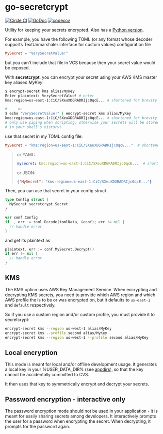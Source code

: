 # go-secretcrypt

[![Circle CI](https://circleci.com/gh/Zemanta/go-secretcrypt.svg?style=svg)](https://circleci.com/gh/Zemanta/go-secretcrypt)
[![GoDoc](https://godoc.org/github.com/Zemanta/go-secretcrypt?status.svg)](https://godoc.org/github.com/Zemanta/go-secretcrypt)
[![codecov](https://codecov.io/gh/Zemanta/go-secretcrypt/branch/master/graph/badge.svg)](https://codecov.io/gh/Zemanta/go-secretcrypt)

Utility for keeping your secrets encrypted. Also has a [Python version](https://github.com/Zemanta/py-secretcrypt).

For example, you have the following TOML (or any format whose decoder supports TextUnmarshaler interface for custom values) configuration file

```toml
MySecret = "VerySecretValue!"
```

but you can't include that file in VCS because then your secret value would be exposed.

With **secretcrypt**, you can encrypt your secret using your AWS KMS master key aliased *MyKey*:

```bash
$ encrypt-secret kms alias/MyKey
Enter plaintext: VerySecretValue! # enter
kms:region=us-east-1:CiC/SXeuXDGRADRIjc0qcE... # shortened for brevity

# --- or --
$ echo "VerySecretValue!" | encrypt-secret kms alias/MyKey
kms:region=us-east-1:CiC/SXeuXDGRADRIjc0qcE... # shortened for brevity
# only use piping when scripting, otherwise your secrets will be stored
# in your shell's history!

```

use that secret in my TOML config file:
```toml
MySecret = "kms:region=us-east-1:CiC/SXeuXDGRADRIjc0qcE..."  # shortened for brevity
```

>  or YAML:
>  ```yaml
>  mysecret: kms:region=us-east-1:CiC/SXeuXDGRADRIjc0qcE...  # shortened for brevity
>  ```
>
>  or JSON:
>  ```json
>  {"MySecret": "kms:region=us-east-1:CiC/SXeuXDGRADRIjc0qcE..."}
>  ```


Then, you can use that secret in your config struct
```go
type Config struct {
  MySecret secretcrypt.Secret
}

var conf Config
if _, err := toml.Decode(tomlData, &conf); err != nil {
  // handle error
}
```

and get its plaintext as
```go
plaintext, err := conf.MySecret.Decrypt()
if err != nil {
  // handle error
}

```

## KMS
The KMS option uses AWS Key Management Service. When encrypting and decrypting
KMS secrets, you need to provide which AWS region and which AWS profile the is to be or was encrypted
on, but it defaults to `us-east-1` and `default` respectively.

So if you use a custom region and/or custom profile, you must provide it to secretcrypt:

```bash
encrypt-secret kms --region us-west-1 alias/MyKey
encrypt-secret kms --profile second alias/MyKey
encrypt-secret kms --region us-west-1 --profile second alias/MyKey
```

## Local encryption
This mode is meant for local and/or offline development usage.
It generates a local key in your %USER_DATA_DIR%
(see [appdirs](https://pypi.python.org/pypi/appdirs)), so that the key cannot
be accidentally committed to CVS.

It then uses that key to symmetrically encrypt and decrypt your secrets.

## Password encryption - interactive only

The password encryption mode should not be used in your application - it is
meant for easily sharing secrets among developers. It interactively prompts
the user for a password when encrypting the secret. When decrypting, it
prompts for the password again.
